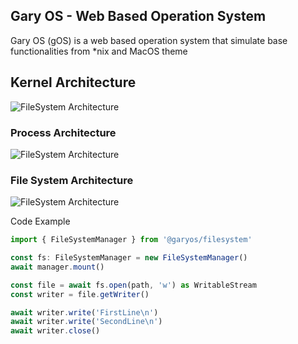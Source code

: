 ## Gary OS - Web Based Operation System

Gary OS (gOS) is a web based operation system that simulate base functionalities from *nix and MacOS theme

## Kernel Architecture

![FileSystem Architecture](https://docs.google.com/drawings/d/1pQMD4cKdM1GkHRSgBIBvwZN4SC0PEASshsUh-OwQZzs/export/svg)

### Process Architecture

![FileSystem Architecture](https://docs.google.com/drawings/d/1EliGOwXV4tWl2-ztheYHi1927YtWE5PrXNhkJXmn0PY/export/svg)

### File System Architecture

![FileSystem Architecture](https://docs.google.com/drawings/d/1MmX5D0Ub24ifzQzs3tWR7nqnjXTo3f-xdEh9DQjLWk0/export/svg)

Code Example

```ts
import { FileSystemManager } from '@garyos/filesystem'

const fs: FileSystemManager = new FileSystemManager()
await manager.mount()

const file = await fs.open(path, 'w') as WritableStream
const writer = file.getWriter()

await writer.write('FirstLine\n')
await writer.write('SecondLine\n')
await writer.close()
```

